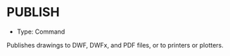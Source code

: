 # PUBLISH

- Type: Command

Publishes drawings to DWF, DWFx, and PDF files, or to printers or plotters.
